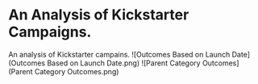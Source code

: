 # An Analysis of Kickstarter Campaigns.
An analysis of Kickstarter campains.
![Outcomes Based on Launch Date](Outcomes Based on Launch Date.png)
![Parent Category Outcomes](Parent Category Outcomes.png)
